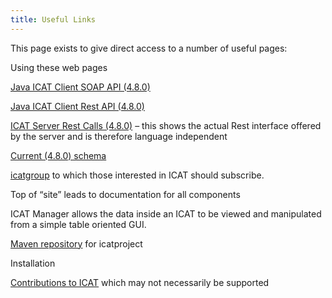 ```yaml
---
title: Useful Links
---
```


This page exists to give direct access to a number of useful pages:

Using these web pages

[Java ICAT Client SOAP API (4.8.0)](https://repo.icatproject.org/site/icat/client/4.8.0/manual_soap.html)

[Java ICAT Client Rest API (4.8.0)](https://repo.icatproject.org/site/icat/client/4.8.0/apidocs/index.html?org/icatproject/icat/client/package-summary.html)

[ICAT Server Rest Calls (4.8.0)](https://repo.icatproject.org/site/icat/server/4.8.0/miredot/index.html) – this shows the actual Rest interface offered by the server and is therefore language independent

[Current (4.8.0) schema](https://repo.icatproject.org/site/icat/server/4.8.0/schema.html)

[icatgroup](http://groups.google.com/group/icatgroup) to which those interested in ICAT should subscribe.

Top of “site” leads to documentation for all components

ICAT Manager allows the data inside an ICAT to be viewed and manipulated from a simple table oriented GUI.

[Maven repository](https://repo.icatproject.org/repo/org/icatproject/) for icatproject

Installation

[Contributions to ICAT](https://github.com/icatproject-contrib) which may not necessarily be supported

